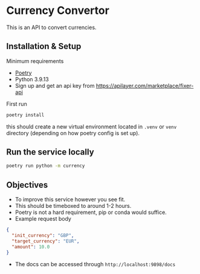 # Currency Convertor
This is an API to convert currencies.

## Installation & Setup

Minimum requirements
* [Poetry](https://python-poetry.org)
* Python 3.9.13
* Sign up and get an api key from https://apilayer.com/marketplace/fixer-api

First run
```sh
poetry install
```
this should create a new virtual environment located in `.venv` or `venv` directory
(depending on how poetry config is set up).
## Run the service locally
```sh
poetry run python -m currency
```

## Objectives
* To improve this service however you see fit.
* This should be timeboxed to around 1-2 hours.
* Poetry is not a hard requirement, pip or conda would suffice.
* Example request body
```json
{
  "init_currency": "GBP",
  "target_currency": "EUR",
  "amount": 10.0
}
```
* The docs can be accessed through `http://localhost:9898/docs`

